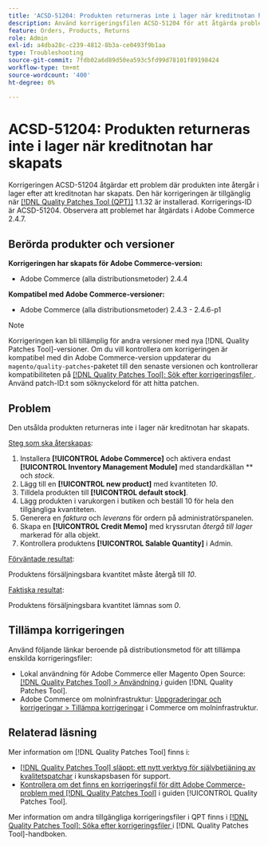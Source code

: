 ```yaml
---
title: 'ACSD-51204: Produkten returneras inte i lager när kreditnotan har skapats'
description: Använd korrigeringsfilen ACSD-51204 för att åtgärda problemet med Adobe Commerce där produkten inte finns i lager när kreditnotan har skapats.
feature: Orders, Products, Returns
role: Admin
exl-id: a4dba28c-c239-4812-8b3a-ce0493f9b1aa
type: Troubleshooting
source-git-commit: 7fdb02a6d89d50ea593c5fd99d78101f89198424
workflow-type: tm+mt
source-wordcount: '400'
ht-degree: 0%

---
```


# ACSD-51204: Produkten returneras inte i lager när kreditnotan har skapats

Korrigeringen ACSD-51204 åtgärdar ett problem där produkten inte återgår i lager efter att kreditnotan har skapats. Den här korrigeringen är tillgänglig när [[!DNL Quality Patches Tool (QPT)]](https://experienceleague.adobe.com/sv/docs/commerce-operations/tools/quality-patches-tool/quality-patches-tool-to-self-serve-quality-patches) 1.1.32 är installerad. Korrigerings-ID är ACSD-51204. Observera att problemet har åtgärdats i Adobe Commerce 2.4.7.

## Berörda produkter och versioner

**Korrigeringen har skapats för Adobe Commerce-version:**

* Adobe Commerce (alla distributionsmetoder) 2.4.4

**Kompatibel med Adobe Commerce-versioner:**

* Adobe Commerce (alla distributionsmetoder) 2.4.3 - 2.4.6-p1

>[!NOTE]
>
>Korrigeringen kan bli tillämplig för andra versioner med nya [!DNL Quality Patches Tool]-versioner. Om du vill kontrollera om korrigeringen är kompatibel med din Adobe Commerce-version uppdaterar du `magento/quality-patches`-paketet till den senaste versionen och kontrollerar kompatibiliteten på [[!DNL Quality Patches Tool]: Sök efter korrigeringsfiler ](<https://experienceleague.adobe.com/tools/commerce-quality-patches/index.html?lang=sv-SE>). Använd patch-ID:t som söknyckelord för att hitta patchen.

## Problem

Den utsålda produkten returneras inte i lager när kreditnotan har skapats.

<u>Steg som ska återskapas</u>:

1. Installera **[!UICONTROL Adobe Commerce]** och aktivera endast **[!UICONTROL Inventory Management Module]** med standardkällan ** och *stock*.
1. Lägg till en **[!UICONTROL new product]** med kvantiteten *10*.
1. Tilldela produkten till **[!UICONTROL default stock]**.
1. Lägg produkten i varukorgen i butiken och beställ 10 för hela den tillgängliga kvantiteten.
1. Generera en *faktura* och *leverans* för ordern på administratörspanelen.
1. Skapa en **[!UICONTROL Credit Memo]** med kryssrutan *återgå till lager* markerad för alla objekt.
1. Kontrollera produktens **[!UICONTROL Salable Quantity]** i Admin.

<u>Förväntade resultat</u>:

Produktens försäljningsbara kvantitet måste återgå till *10*.

<u>Faktiska resultat</u>:

Produktens försäljningsbara kvantitet lämnas som *0*.

## Tillämpa korrigeringen

Använd följande länkar beroende på distributionsmetod för att tillämpa enskilda korrigeringsfiler:

* Lokal användning för Adobe Commerce eller Magento Open Source: [[!DNL Quality Patches Tool] > Användning ](/help/tools/quality-patches-tool/usage.md) i guiden [!DNL Quality Patches Tool].
* Adobe Commerce om molninfrastruktur: [Uppgraderingar och korrigeringar > Tillämpa korrigeringar](https://experienceleague.adobe.com/docs/commerce-cloud-service/user-guide/develop/upgrade/apply-patches.html?lang=sv-SE) i Commerce om molninfrastruktur.

## Relaterad läsning

Mer information om [!DNL Quality Patches Tool] finns i:

* [[!DNL Quality Patches Tool] släppt: ett nytt verktyg för självbetjäning av kvalitetspatchar](https://experienceleague.adobe.com/sv/docs/commerce-operations/tools/quality-patches-tool/quality-patches-tool-to-self-serve-quality-patches) i kunskapsbasen för support.
* [Kontrollera om det finns en korrigeringsfil för ditt Adobe Commerce-problem med  [!DNL Quality Patches Tool]](/help/tools/quality-patches-tool/patches-available-in-qpt/check-patch-for-magento-issue-with-magento-quality-patches.md) i guiden [!UICONTROL Quality Patches Tool].


Mer information om andra tillgängliga korrigeringsfiler i QPT finns i [[!DNL Quality Patches Tool]: Söka efter korrigeringsfiler ](<https://experienceleague.adobe.com/tools/commerce-quality-patches/index.html?lang=sv-SE>) i [!DNL Quality Patches Tool]-handboken.
